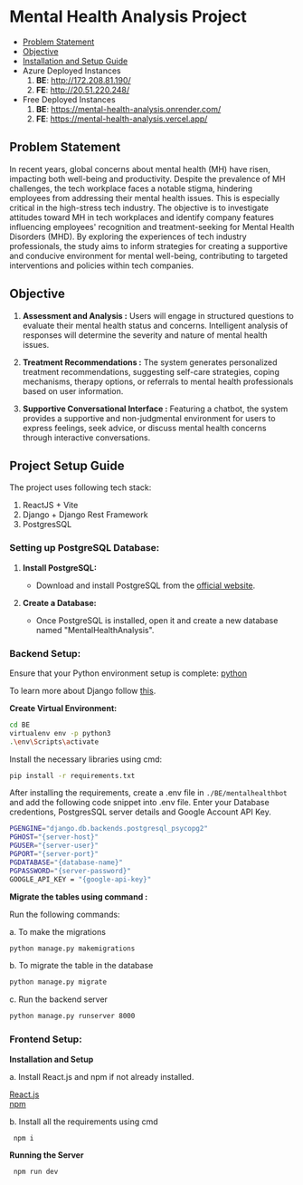 # Mental Health Analysis Project 

- [Problem Statement](#Problem-Statement)
- [Objective](#objective)
- [Installation and Setup Guide](#Project-Setup-Guide)
- Azure Deployed Instances
   1. **BE**: http://172.208.81.190/
   2. **FE**: http://20.51.220.248/
- Free Deployed Instances
   1. **BE**: https://mental-health-analysis.onrender.com/
   2. **FE**: https://mental-health-analysis.vercel.app/

## Problem Statement
In recent years, global concerns about mental health (MH) have risen, impacting both well-being and productivity. Despite the prevalence of MH challenges, the tech workplace faces a notable stigma, hindering employees from addressing their mental health issues. This is especially critical in the high-stress tech industry. The objective is to investigate attitudes toward MH in tech workplaces and identify company features influencing employees' recognition and treatment-seeking for Mental Health Disorders (MHD). By exploring the experiences of tech industry professionals, the study aims to inform strategies for creating a supportive and conducive environment for mental well-being, contributing to targeted interventions and policies within tech companies.

## Objective
1. **Assessment and Analysis :** Users will engage in structured questions to evaluate their mental health status and concerns. Intelligent analysis of responses will determine the severity and nature of mental health issues.

2. **Treatment Recommendations :** The system generates personalized treatment recommendations, suggesting self-care strategies, coping mechanisms, therapy options, or referrals to mental health professionals based on user information.

3. **Supportive Conversational Interface :** Featuring a chatbot, the system provides a supportive and non-judgmental environment for users to express feelings, seek advice, or discuss mental health concerns through interactive conversations.

## Project Setup Guide
The project uses following tech stack:
1. ReactJS + Vite
2. Django + Django Rest Framework
3. PostgresSQL

### Setting up PostgreSQL Database:

1. **Install PostgreSQL:**
   - Download and install PostgreSQL from the [official website](https://www.postgresql.org/download/).

2. **Create a Database:**
   - Once PostgreSQL is installed, open it and create a new database named "MentalHealthAnalysis".

### Backend Setup:

Ensure that your Python environment setup is complete: [python](https://www.python.org/downloads/)

To learn more about Django  follow [this](https://www.w3schools.com/django/django_getstarted.php). 

**Create Virtual Environment:**

   ```bash
   cd BE
   virtualenv env -p python3
   .\env\Scripts\activate
   ```

Install the necessary libraries using cmd:
   ```bash
   pip install -r requirements.txt
   ```
    
After installing the requirements, create a .env file in `./BE/mentalhealthbot` and add the following code snippet into .env file. Enter your Database credentions, PostgresSQL server details and Google Account API Key.

```bash
PGENGINE="django.db.backends.postgresql_psycopg2"
PGHOST="{server-host}"
PGUSER="{server-user}"
PGPORT="{server-port}"
PGDATABASE="{database-name}"
PGPASSWORD="{server-password}"
GOOGLE_API_KEY = "{google-api-key}"
```



**Migrate the tables using command :**

Run the following commands:

  a. To make the migrations 
  ```bash
  python manage.py makemigrations
   ```
  b. To migrate the table in the database
   ```bash
  python manage.py migrate
   ```
 c. Run the backend server
  ```bash
  python manage.py runserver 8000
   ```

### Frontend Setup:

**Installation and Setup**

a. Install React.js and npm if not already installed.

[React.js](https://reactjs.org/)
<br>[npm](https://www.npmjs.com/)

b. Install all the requirements using cmd
 ```bash
  npm i
 ```

**Running the Server**
 ```bash
  npm run dev
 ```






 



